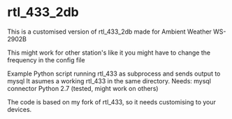 rtl_433_2db
===========
This is a customised version of rtl_433_2db made for Ambient Weather WS-2902B

This might work for other station's like it you might have to change the frequency in the config file

Example Python script running rtl_433 as subprocess and sends output to mysql
It asumes a working rtl_433 in the same directory.
Needs:
      mysql connector
      Python 2.7 (tested, might work on others)
      


The code is based on my fork of rtl_433, so it needs customising to your devices.





